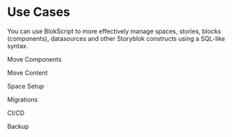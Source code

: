 # Use Cases

You can use BlokScript to more effectively manage spaces, stories, blocks (components), datasources and other Storyblok constructs using a SQL-like syntax.

Move Components

Move Content

Space Setup

Migrations

CI/CD

Backup
